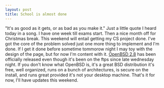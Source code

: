 ```yaml
--- 
layout: post
title: School is almost done
---
```

"It's as good as it gets, or as bad as you make it." Just a little quote I heard today in a song.  I have one week till exams start.  Then a nice month off for Christmas break.  This weekend will entail getting my CS project done.  I've got the core of the problem solved just one more thing to implement and I'm done.  If I get it done before sometime tommorow night I may toy with the design of the page, but for now I'm content with it.  <a href="http://www.openbsd.org">OpenBSD 2.8</a> has been officially released even though it's been on the ftps since late wednesday night.  If you don't know what OpenBSD is, it's a great BSD distribution it's free, well organized, runs on a bunch of architectures, is secure on the install, and runs great provided it's not your desktop machine.  That's it for now, I'll have updates this weekend.
